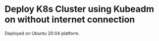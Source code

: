 # Deploy K8s Cluster using Kubeadm on without internet connection

Deployed on Ubuntu 20:04 platform.
